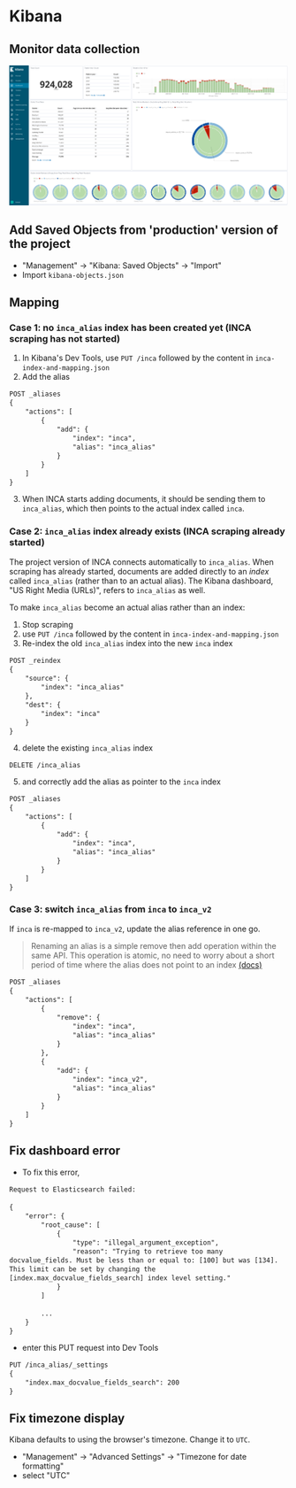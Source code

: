 # Kibana

## Monitor data collection
  <img src="kibana-dashboard.png" alt="Kibana dashboard"/>

## Add Saved Objects from 'production' version of the project
- "Management" -> "Kibana: Saved Objects" -> "Import"
- Import `kibana-objects.json`

## Mapping

### Case 1: no `inca_alias` index has been created yet (INCA scraping has not started)
1. In Kibana's Dev Tools, use `PUT /inca` followed by the content in `inca-index-and-mapping.json`
2. Add the alias
```
POST _aliases
{
    "actions": [
        {
            "add": {
                "index": "inca",
                "alias": "inca_alias"
            }
        }
    ]
}
```
3. When INCA starts adding documents, it should be sending them to `inca_alias`, which then points to the actual index called `inca`.

### Case 2: `inca_alias` index already exists (INCA scraping already started)

The project version of INCA connects automatically to `inca_alias`. When scraping has already started, documents are added directly to an *index* called `inca_alias` (rather than to an actual alias). The Kibana dashboard, "US Right Media (URLs)", refers to `inca_alias` as well.

To make `inca_alias` become an actual alias rather than an index:
1. Stop scraping
2. use `PUT /inca` followed by the content in `inca-index-and-mapping.json`
3. Re-index the old `inca_alias` index into the new `inca` index

```
POST _reindex
{
    "source": {
        "index": "inca_alias"
    },
    "dest": {
        "index": "inca"
    }
}
```
4. delete the existing `inca_alias` index
```
DELETE /inca_alias
```
5.  and correctly add the alias as pointer to the `inca` index
```
POST _aliases
{
    "actions": [
        {
            "add": {
                "index": "inca",
                "alias": "inca_alias"
            }
        }
    ]
}
```

### Case 3: switch `inca_alias` from `inca` to `inca_v2`

If `inca` is re-mapped to `inca_v2`, update the alias reference in one go.

>Renaming an alias is a simple remove then add operation within the same API. This operation is atomic, no need to worry about a short period of time where the alias does not point to an index [(docs)](https://www.elastic.co/guide/en/elasticsearch/reference/6.8/indices-aliases.html)

```
POST _aliases
{
    "actions": [
        {
            "remove": {
                "index": "inca",
                "alias": "inca_alias"
            }
        },
        {
            "add": {
                "index": "inca_v2",
                "alias": "inca_alias"
            }
        }
    ]
}
```

## Fix dashboard error
- To fix this error,
```
Request to Elasticsearch failed:

{
    "error": {
        "root_cause": [
            {
                "type": "illegal_argument_exception",
                "reason": "Trying to retrieve too many docvalue_fields. Must be less than or equal to: [100] but was [134]. This limit can be set by changing the [index.max_docvalue_fields_search] index level setting."
            }
        ]

        ...
    }
}

```

- enter this PUT request into Dev Tools
```
PUT /inca_alias/_settings
{
    "index.max_docvalue_fields_search": 200
}
```


## Fix timezone display

Kibana defaults to using the browser's timezone. Change it to `UTC`.
- "Management" -> "Advanced Settings" -> "Timezone for date formatting"
- select "UTC"
